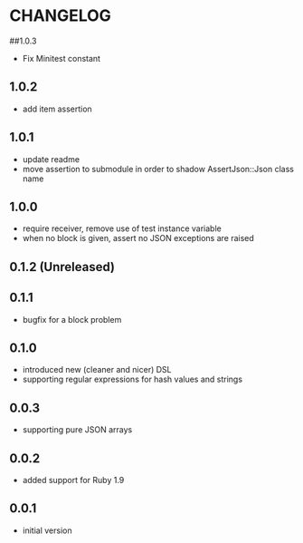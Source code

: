 # CHANGELOG

##1.0.3

* Fix Minitest constant

## 1.0.2

 * add item assertion

## 1.0.1

 * update readme
 * move assertion to submodule in order to shadow AssertJson::Json class name

## 1.0.0

  * require receiver, remove use of test instance variable
  * when no block is given, assert no JSON exceptions are raised

## 0.1.2 (Unreleased)

## 0.1.1

 * bugfix for a block problem

## 0.1.0

 * introduced new (cleaner and nicer) DSL
 * supporting regular expressions for hash values and strings

## 0.0.3

 * supporting pure JSON arrays

## 0.0.2

 * added support for Ruby 1.9

## 0.0.1

 * initial version
